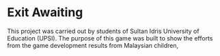 # Exit Awaiting
This project was carried out by students of Sultan Idris University of Education (UPSI). The purpose of this game was built to show the efforts from the game development results from Malaysian children,
